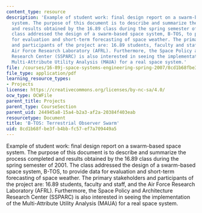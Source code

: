 ```yaml
---
content_type: resource
description: 'Example of student work: final design report on a swarm-based space
  system. The purpose of this document is to describe and summarize the process completed
  and results obtained by the 16.89 class during the spring semester of 2001. The
  class addressed the design of a swarm-based space system, B-TOS, to provide data
  for evaluation and short-term forecasting of space weather. The primary stakeholders
  and participants of the project are: 16.89 students, faculty and staff, and the
  Air Force Research Laboratory (AFRL). Furthermore, the Space Policy and Architecture
  Research Center (SSPARC) is also interested in seeing the implementation of the
  Multi-Attribute Utility Analysis (MAUA) for a real space system.'
file: /courses/16-89j-space-systems-engineering-spring-2007/8cd1b68fbe3fb4bbfc57ef7a709449a5_report_01.pdf
file_type: application/pdf
learning_resource_types:
- Projects
license: https://creativecommons.org/licenses/by-nc-sa/4.0/
ocw_type: OCWFile
parent_title: Projects
parent_type: CourseSection
parent_uid: 244945a8-15a4-b2a3-af2a-20384f403eab
resourcetype: Document
title: 'B-TOS: Terrestrial Observer Swarm'
uid: 8cd1b68f-be3f-b4bb-fc57-ef7a709449a5
---
```

Example of student work: final design report on a swarm-based space system. The purpose of this document is to describe and summarize the process completed and results obtained by the 16.89 class during the spring semester of 2001. The class addressed the design of a swarm-based space system, B-TOS, to provide data for evaluation and short-term forecasting of space weather. The primary stakeholders and participants of the project are: 16.89 students, faculty and staff, and the Air Force Research Laboratory (AFRL). Furthermore, the Space Policy and Architecture Research Center (SSPARC) is also interested in seeing the implementation of the Multi-Attribute Utility Analysis (MAUA) for a real space system.